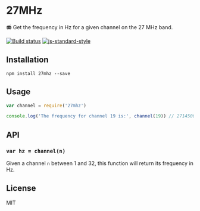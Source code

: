 # 27MHz

📻 Get the frequency in Hz for a given channel on the 27 MHz band.

[![Build status](https://travis-ci.org/watson/27mhz.svg?branch=master)](https://travis-ci.org/watson/27mhz)
[![js-standard-style](https://img.shields.io/badge/code%20style-standard-brightgreen.svg?style=flat)](https://github.com/feross/standard)

## Installation

```
npm install 27mhz --save
```

## Usage

```js
var channel = require('27mhz')

console.log('The frequency for channel 19 is:', channel(19)) // 27145000
```

## API

### `var hz = channel(n)`

Given a channel `n` between 1 and 32, this function will return its
frequency in Hz.

## License

MIT

